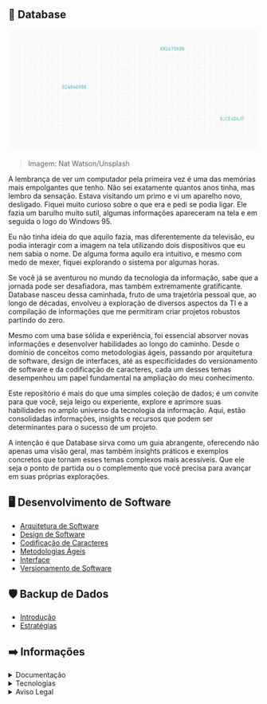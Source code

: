 ## :brain: Database

![](https://github.com/2uj1m28ohz/Database/blob/main/Image.png)
> Imagem: Nat Watson/Unsplash

A lembrança de ver um computador pela primeira vez é uma das memórias mais empolgantes que tenho. Não sei exatamente quantos anos tinha, mas lembro da sensação. Estava visitando um primo e vi um aparelho novo, desligado. Fiquei muito curioso sobre o que era e pedi se podia ligar. Ele fazia um barulho muito sutil, algumas informações apareceram na tela e em seguida o logo do Windows 95.

Eu não tinha ideia do que aquilo fazia, mas diferentemente da televisão, eu podia interagir com a imagem na tela utilizando dois dispositivos que eu nem sabia o nome. De alguma forma aquilo era intuitivo, e mesmo com medo de mexer, fiquei explorando o sistema por algumas horas.

Se você já se aventurou no mundo da tecnologia da informação, sabe que a jornada pode ser desafiadora, mas também extremamente gratificante. Database nasceu dessa caminhada, fruto de uma trajetória pessoal que, ao longo de décadas, envolveu a exploração de diversos aspectos da TI e a compilação de informações que me permitiram criar projetos robustos partindo do zero.

Mesmo com uma base sólida e experiência, foi essencial absorver novas informações e desenvolver habilidades ao longo do caminho. Desde o domínio de conceitos como metodologias ágeis, passando por arquitetura de software, design de interfaces, até as especificidades do versionamento de software e da codificação de caracteres, cada um desses temas desempenhou um papel fundamental na ampliação do meu conhecimento.

Este repositório é mais do que uma simples coleção de dados; é um convite para que você, seja leigo ou experiente, explore e aprimore suas habilidades no amplo universo da tecnologia da informação. Aqui, estão consolidadas informações, insights e recursos que podem ser determinantes para o sucesso de um projeto.

A intenção é que Database sirva como um guia abrangente, oferecendo não apenas uma visão geral, mas também insights práticos e exemplos concretos que tornam esses temas complexos mais acessíveis. Que ele seja o ponto de partida ou o complemento que você precisa para avançar em suas próprias explorações.

## :desktop_computer: Desenvolvimento de Software
- [Arquitetura de Software](https://github.com/2uj1m28ohz/Database/blob/main/SoftwareDevelopment/SoftwareArchitecture.md)
- [Design de Software](https://github.com/2uj1m28ohz/Database/blob/main/SoftwareDevelopment/SoftwareDesign.md)
- [Codificação de Caracteres](https://github.com/2uj1m28ohz/Database/blob/main/SoftwareDevelopment/CharacterEncoding.md)
- [Metodologias Ágeis](https://github.com/2uj1m28ohz/Database/blob/main/SoftwareDevelopment/AgileMethodologies.md)
- [Interface](https://github.com/2uj1m28ohz/Database/blob/main/SoftwareDevelopment/Interface.md)
- [Versionamento de Software](https://github.com/2uj1m28ohz/Database/blob/main/SoftwareDevelopment/SoftwareVersioning.md)

## :shield: Backup de Dados
- [Introdução](https://github.com/2uj1m28ohz/Database/blob/main/DataBackup/Introduction.md)
- [Estratégias](https://github.com/2uj1m28ohz/Database/blob/main/DataBackup/Strategies.md)

## :arrow_right: Informações

<details>
<summary>Documentação</summary>

- [Licença de Conteúdo](https://github.com/2uj1m28ohz/Database/blob/main/LICENSE)

</details>

<details>
<summary>Tecnologias</summary>

- [GIMP](https://gimp.org)
- [Unsplash](https://unsplash.com)
- [ChatGPT](https://chat.openai.com)

</details>

<details>
<summary>Aviso Legal</summary>

Todas as outras marcas mencionadas são de propriedade de seus respectivos proprietários.

</details>
